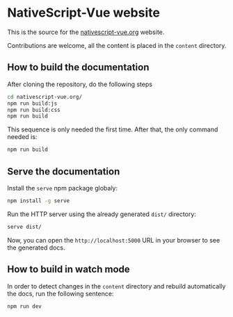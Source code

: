# NativeScript-Vue website

This is the source for the [nativescript-vue.org](https://nativescript-vue.org/) website.

Contributions are welcome, all the content is placed in the `content` directory.

## How to build the documentation

After cloning the repository, do the following steps

``` bash
cd nativescript-vue.org/
npm run build:js
npm run build:css
npm run build
```

This sequence is only needed the first time. After that, the only command needed is:

``` bash
npm run build
```

## Serve the documentation

Install the `serve` npm package globaly:

``` bash
npm install -g serve
```

Run the HTTP server using the already generated `dist/` directory:

``` bash
serve dist/
```

Now, you can open the `http://localhost:5000` URL in your browser to see the generated docs.

## How to build in watch mode

In order to detect changes in the `content` directory and rebuild automatically the docs, run the following sentence:

``` bash
npm run dev
```
